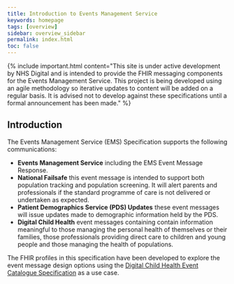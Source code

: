 ```yaml
---
title: Introduction to Events Management Service
keywords: homepage
tags: [overview]
sidebar: overview_sidebar
permalink: index.html
toc: false
---
```


{% include important.html content="This site is under active development by NHS Digital and is intended to provide the FHIR messaging components for the Events Management Service. This project is being developed using an agile methodology so iterative updates to content will be added on a regular basis.  It is advised not to develop against these specifications until a formal announcement has been made." %}

## Introduction ##

The Events Management Service (EMS) Specification supports the following communications:

- **Events Management Service** including the EMS Event Message Response.
- **National Failsafe** this event message is intended to support both population tracking and population screening. It will alert parents and professionals if the standard programme of care is not delivered or undertaken as expected.
- **Patient Demographics Service (PDS) Updates** these event messages will issue updates made to demographic information held by the PDS.
- **Digital Child Health** event messages containing contain information meaningful to those managing the personal health of themselves or their families, those professionals providing direct care to children and young people and those managing the health of populations. 

The FHIR profiles in this specification have been developed to explore the event message design options using the [Digital Child Health Event Catalogue Specification](https://nhsconnect.github.io/Digital-Child-Health-STU3/) as a use case. 
